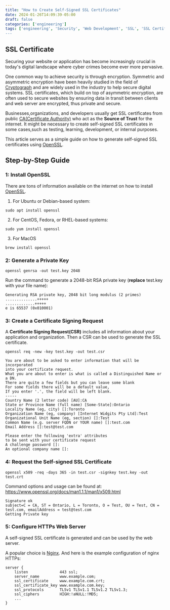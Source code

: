 ```yaml
---
title: "How to Create Self-Signed SSL Certificates"  
date: 2024-01-26T14:09:39-05:00  
draft: false  
categories: ['engineering']  
tags: ['engineering', 'Security', 'Web Development', 'SSL', 'SSL Certificate',  'Self-Signed SSL Certificate', HTTPS']  
---
```


## SSL Certificate 

Securing your website or application has become increasingly crucial in today's
digital landscape where cyber crimes become ever more pervasive.  

One common way to achieve security is through encryption.  Symmetric and asymmetric encryption have been
heavily studied in the field of [Cryptograph](https://en.wikipedia.org/wiki/Cryptography) and are widely used in the industry to help
secure digital systems. SSL certificates, which build on top of asymmetric encryption, 
are often used to secure websites by ensuring data in transit between clients and web
server are encrypted, thus private and secure. 

Businesses,organizations, and developers usually get SSL certificates from public [CA(Certificate Authority)](https://en.wikipedia.org/wiki/Certificate_authority) who act 
as the **Source of Trust** for the internet. It might be necessary to create self-signed SSL certificates in some cases,such as testing, 
learning, development, or internal purposes. 

This article serves as a simple guide on how to generate self-signed SSL certificates using [OpenSSL](https://www.openssl.org/).

## Step-by-Step Guide

### 1: Install OpenSSL

There are tons of information available on the internet on how to install [OpenSSL](https://www.openssl.org/).

1. For Ubuntu or Debian-based system:
```shell
sudo apt install openssl
```
2. For CentOS, Fedora, or RHEL-based systems:
```shell
sudo yum install openssl
```
3. For MacOS
```shell
brew install openssl
```

### 2: Generate a Private Key
```shell
openssl genrsa -out test.key 2048 
```
Run the command to generate a 2048-bit RSA private key (**replace** test.key with your file name):
```shell
Generating RSA private key, 2048 bit long modulus (2 primes)
..............+++++
.............+++++
e is 65537 (0x010001)
```

### 3: Create a Certificate Signing Request
A **Certificate Signing Request(CSR)** includes all information about your application
and organization.  Then a CSR can be used to generate the SSL certificate.

```shell
openssl req -new -key test.key -out test.csr
```
```shell
You are about to be asked to enter information that will be incorporated
into your certificate request.
What you are about to enter is what is called a Distinguished Name or a DN.
There are quite a few fields but you can leave some blank
For some fields there will be a default value,
If you enter '.', the field will be left blank.
-----
Country Name (2 letter code) [AU]:CA
State or Province Name (full name) [Some-State]:Ontario 
Locality Name (eg, city) []:Toronto 
Organization Name (eg, company) [Internet Widgits Pty Ltd]:Test 
Organizational Unit Name (eg, section) []:Test 
Common Name (e.g. server FQDN or YOUR name) []:test.com 
Email Address []:test@test.com

Please enter the following 'extra' attributes
to be sent with your certificate request
A challenge password []:
An optional company name []:
```

### 4: Request the Self-signed SSL Certificate
```shell
openssl x509 -req -days 365 -in test.csr -signkey test.key -out test.crt
```

Command options and usage can be found at:  https://www.openssl.org/docs/man1.1.1/man1/x509.html

```shell
Signature ok
subject=C = CA, ST = Ontario, L = Toronto, O = Test, OU = Test, CN = test.com, emailAddress = test@test.com
Getting Private key
```


### 5: Configure HTTPs Web Server

A self-signed SSL certificate is generated and can be used by the web server. 

A popular choice is [Nginx](https://nginx.org/en/docs/http/configuring_https_servers.html).  And here is the example configuration of nginx HTTPs: 
```shell
server {
    listen              443 ssl;
    server_name         www.example.com;
    ssl_certificate     www.example.com.crt;
    ssl_certificate_key www.example.com.key;
    ssl_protocols       TLSv1 TLSv1.1 TLSv1.2 TLSv1.3;
    ssl_ciphers         HIGH:!aNULL:!MD5;
    ...
}
```

